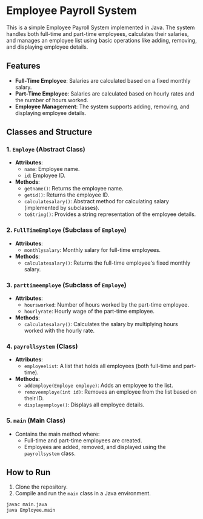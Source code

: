 # Employee Payroll System

This is a simple Employee Payroll System implemented in Java. The system handles both full-time and part-time employees, calculates their salaries, and manages an employee list using basic operations like adding, removing, and displaying employee details.

## Features

- **Full-Time Employee**: Salaries are calculated based on a fixed monthly salary.
- **Part-Time Employee**: Salaries are calculated based on hourly rates and the number of hours worked.
- **Employee Management**: The system supports adding, removing, and displaying employee details.

## Classes and Structure

### 1. `Employe` (Abstract Class)
- **Attributes**:
  - `name`: Employee name.
  - `id`: Employee ID.
- **Methods**:
  - `getname()`: Returns the employee name.
  - `getid()`: Returns the employee ID.
  - `calculatesalary()`: Abstract method for calculating salary (implemented by subclasses).
  - `toString()`: Provides a string representation of the employee details.

### 2. `FullTimeEmploye` (Subclass of `Employe`)
- **Attributes**:
  - `monthlysalary`: Monthly salary for full-time employees.
- **Methods**:
  - `calculatesalary()`: Returns the full-time employee's fixed monthly salary.

### 3. `parttimeemploye` (Subclass of `Employe`)
- **Attributes**:
  - `hoursworked`: Number of hours worked by the part-time employee.
  - `hourlyrate`: Hourly wage of the part-time employee.
- **Methods**:
  - `calculatesalary()`: Calculates the salary by multiplying hours worked with the hourly rate.

### 4. `payrollsystem` (Class)
- **Attributes**:
  - `employeelist`: A list that holds all employees (both full-time and part-time).
- **Methods**:
  - `addemploye(Employe employe)`: Adds an employee to the list.
  - `removeemploye(int id)`: Removes an employee from the list based on their ID.
  - `displayemploye()`: Displays all employee details.

### 5. `main` (Main Class)
- Contains the main method where:
  - Full-time and part-time employees are created.
  - Employees are added, removed, and displayed using the `payrollsystem` class.

## How to Run

1. Clone the repository.
2. Compile and run the `main` class in a Java environment.

```bash
javac main.java
java Employee.main
